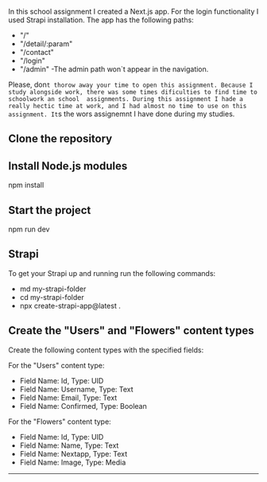 In this school assignment I created a Next.js app.
For the login functionality I used Strapi installation.
The app has the following paths:
- "/"
- "/detail/:param"
- "/contact"
- "/login"
- "/admin" -The admin path won`t appear in the navigation.

Please, don`t thorow away your time to open this assignment. Because I study alongside work, there was some times dificulties to find time to schoolwork an school  assignments. During this assignment I hade a really hectic time at work, and I had almost no time to use on this assignment. It`s the wors assignemnt I have done during my studies. 

## Clone the repository
## Install Node.js modules
   npm install
## Start the project
   npm run dev
## Strapi
  To get your Strapi up and running run the following commands:
  - md my-strapi-folder
  - cd my-strapi-folder
  - npx create-strapi-app@latest .
## Create the "Users" and "Flowers" content types
Create the following content types with the specified fields:

For the "Users" content type:

- Field Name: Id, Type: UID
- Field Name: Username, Type: Text
- Field Name: Email, Type: Text
- Field Name: Confirmed, Type: Boolean

For the "Flowers" content type:

- Field Name: Id, Type: UID
- Field Name: Name, Type: Text
- Field Name: Nextapp, Type: Text
- Field Name: Image, Type: Media




-------------------------------------------------------------------------------------
